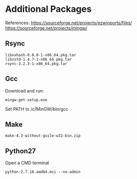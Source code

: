# Additional Packages

References:
https://sourceforge.net/projects/ezwinports/files/
https://sourceforge.net/projects/mingw/

## Rsync
```
libxxhash-0.8.0-1-x86_64.pkg.tar
libzstd-1.4.7-1-x86_64.pkg.tar
rsync-3.2.3-1-x86_64.pkg.tar
```

## Gcc

Download and run:
```
mingw-get-setup.exe
```

Set PATH to /c/MinGW/bin/gcc

## Make
```
make-4.3-without-guile-w32-bin.zip
```

## Python27

Open a CMD terminal
```
python-2.7.18.amd64.msi --no-admin
```
